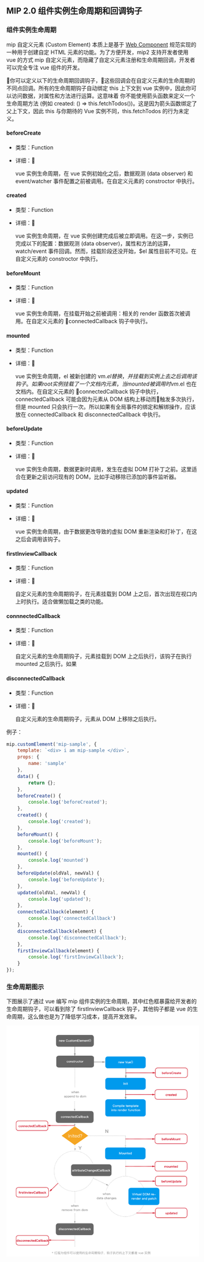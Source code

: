 ## MIP 2.0 组件实例生命周期和回调钩子

### 组件实例生命周期

mip 自定义元素 (Custom Element) 本质上是基于 [Web Component](https://developer.mozilla.org/en-US/docs/Web/Web_Components/Using_custom_elements) 规范实现的一种用于创建自定 HTML 元素的功能。为了方便开发，mip2 支持开发者使用 vue 的方式 mip 自定义元素，而隐藏了自定义元素注册和生命周期回调，开发者可以完全专注 vue 组件的开发。


你可以定义以下的生命周期回调钩子，这些回调会在自定义元素的生命周期的不同点回调。所有的生命周期钩子自动绑定 this 上下文到 vue 实例中，因此你可以访问数据，对属性和方法进行运算。这意味着 你不能使用箭头函数来定义一个生命周期方法 (例如 created: () => this.fetchTodos())。这是因为箭头函数绑定了父上下文，因此 this 与你期待的 Vue 实例不同，this.fetchTodos 的行为未定义。

#### beforeCreate

- 类型：Function
- 详细：

    vue 实例生命周期，在 vue 实例初始化之后，数据观测 (data observer) 和 event/watcher 事件配置之前被调用。在自定义元素的 constroctor 中执行。

#### created

- 类型：Function
- 详细：

    vue 实例生命周期，在 vue 实例创建完成后被立即调用。在这一步，实例已完成以下的配置：数据观测 (data observer)，属性和方法的运算，watch/event 事件回调。然而，挂载阶段还没开始，$el 属性目前不可见。在自定义元素的 constroctor 中执行。


#### beforeMount

- 类型：Function
- 详细：

    vue 实例生命周期，在挂载开始之前被调用：相关的 render 函数首次被调用。在自定义元素的 connectedCallback 钩子中执行。

#### mounted

- 类型：Function
- 详细：

    vue 实例生命周期，el 被新创建的 vm.$el 替换，并挂载到实例上去之后调用该钩子。如果 root 实例挂载了一个文档内元素，当 mounted 被调用时 vm.$el 也在文档内。在自定义元素的 connectedCallback 钩子中执行，connectedCallback 可能会因为元素从 DOM 结构上移动而触发多次执行，但是 mounted 只会执行一次。所以如果有全局事件的绑定和解绑操作，应该放在 connectedCallback 和 disconnectedCallback 中执行。

#### beforeUpdate

- 类型：Function
- 详细：

    vue 实例生命周期，数据更新时调用，发生在虚拟 DOM 打补丁之前。这里适合在更新之前访问现有的 DOM，比如手动移除已添加的事件监听器。

#### updated

- 类型：Function
- 详细：

    vue 实例生命周期，由于数据更改导致的虚拟 DOM 重新渲染和打补丁，在这之后会调用该钩子。

#### firstInviewCallback

- 类型：Function
- 详细：

    自定义元素的生命周期钩子，在元素挂载到 DOM 上之后，首次出现在视口内上时执行。适合做懒加载之类的功能。

#### connnectedCallback

- 类型：Function
- 详细：

    自定义元素的生命周期钩子，元素挂载到 DOM 上之后执行，该钩子在执行 mounted 之后执行。如果

#### disconnectedCallback

- 类型：Function
- 详细：

    自定义元素的生命周期钩子，元素从 DOM 上移除之后执行。


例子：
```js
mip.customElement('mip-sample', {
    template: `<div> i am mip-sample </div>`,
    props: {
        name: 'sample'
    },
    data() {
        return {};
    },
    beforeCreate() {
        console.log('beforeCreated');
    },
    created() {
        console.log('created');
    },
    beforeMount() {
        console.log('beforeMount');
    },
    mounted() {
        console.log('mounted')
    },
    beforeUpdate(oldVal, newVal) {
        console.log('beforeUpdate');
    },
    updated(oldVal, newVal) {
        console.log('updated');
    },
    connectedCallback(element) {
        console.log('connectedCallback')
    },
    disconnectedCallback(element) {
        console.log('disconnectedCallback');
    },
    firstInviewCallback(element) {
        console.log('firstInviewCallback');
    }
});
```

### 生命周期图示

下图展示了通过 vue 编写 mip 组件实例的生命周期，其中红色框暴露给开发者的生命周期钩子，可以看到除了 firstInviewCallback 钩子，其他钩子都是 vue 的生命周期，这么做也是为了降低学习成本，提高开发效率。

![mip2 组件生命周期](../assets/mip2-component-lifecycle.png)